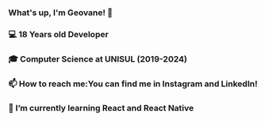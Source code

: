 ### What's up, I'm Geovane! 👋

### 💻 18 Years old Developer
### 🎓 Computer Science at UNISUL (2019-2024)
### 📫 How to reach me:You can find me in Instagram and LinkedIn!
### 🌱 I’m currently learning React and React Native
